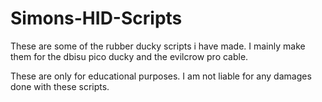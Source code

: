 # Simons-HID-Scripts
These are some of the rubber ducky scripts i have made. I mainly make them for the dbisu pico ducky and the evilcrow pro cable.

These are only for educational purposes.
I am not liable for any damages done with these scripts.
